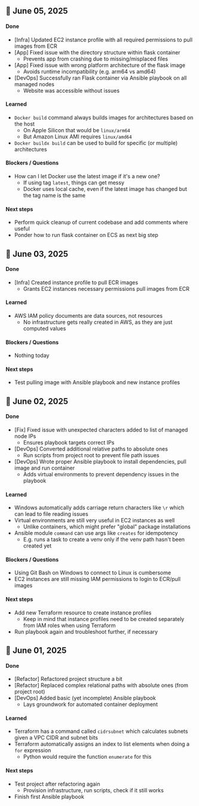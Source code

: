 ## 📅 June 05, 2025

#### Done
- [Infra] Updated EC2 instance profile with all required permissions to pull images from ECR
- [App] Fixed issue with the directory structure within flask container
  - Prevents app from crashing due to missing/misplaced files
- [App] Fixed issue with wrong platform architecture of the flask image
  - Avoids runtime incompatibility (e.g. arm64 vs amd64)
- [DevOps] Successfully ran Flask container via Ansible playbook on all managed nodes
  - Website was accessible without issues

#### Learned
- `Docker build` command always builds images for architectures based on the host
  - On Apple Silicon that would be `linux/arm64`
  - But Amazon Linux AMI requires `linux/amd64`
- `Docker buildx build` can be used to build for specific (or multiple) architectures

#### Blockers / Questions
- How can I let Docker use the latest image if it's a new one?  
  - If using tag `latest`, things can get messy
  - Docker uses local cache, even if the latest image has changed but the tag name is the same

#### Next steps
- Perform quick cleanup of current codebase and add comments where useful
- Ponder how to run flask container on ECS as next big step

## 📅 June 03, 2025

#### Done
- [Infra] Created instance profile to pull ECR images
  - Grants EC2 instances necessary permissions pull images from ECR

#### Learned
- AWS IAM policy documents are data sources, not resources
  - No infrastructure gets really created in AWS, as they are just computed values

#### Blockers / Questions
- Nothing today

#### Next steps
- Test pulling image with Ansible playbook and new instance profiles

## 📅 June 02, 2025

#### Done
- [Fix] Fixed issue with unexpected characters added to list of managed node IPs
  - Ensures playbook targets correct IPs
- [DevOps] Converted additional relative paths to absolute ones
  - Run scripts from project root to prevent file path issues
- [DevOps] Wrote proper Ansible playbook to install dependencies, pull image and run container
  - Adds virtual environments to prevent dependency issues in the playbook

#### Learned
- Windows automatically adds carriage return characters like `\r` which can lead to file reading issues
- Virtual environments are still very useful in EC2 instances as well
  - Unlike containers, which might prefer "global" package installations
- Ansible module `command` can use args like `creates` for idempotency
  - E.g. runs a task to create a venv only if the venv path hasn't been created yet

#### Blockers / Questions
- Using Git Bash on Windows to connect to Linux is cumbersome
- EC2 instances are still missing IAM permissions to login to ECR/pull images

#### Next steps
- Add new Terraform resource to create instance profiles
  - Keep in mind that instance profiles need to be created separately from IAM roles when using Terraform
- Run playbook again and troubleshoot further, if necessary

## 📅 June 01, 2025

#### Done
- [Refactor] Refactored project structure a bit
- [Refactor] Replaced complex relational paths with absolute ones (from project root)
- [DevOps] Added basic (yet incomplete) Ansible playbook
  - Lays groundwork for automated container deployment

#### Learned
- Terraform has a command called `cidrsubnet` which calculates subnets given a VPC CIDR and subnet bits
- Terraform automatically assigns an index to list elements when doing a `for` expression
  - Python would require the function `enumerate` for this

#### Next steps
- Test project after refactoring again
  - Provision infrastructure, run scripts, check if it still works
- Finish first Ansible playbook